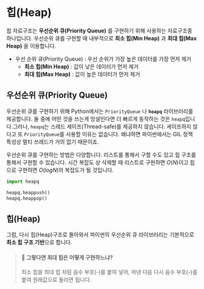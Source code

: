 # 힙(Heap)
힙 자료구조는 **우선순위 큐(Priority Queue)** 를 구현하기 위해 사용하는 자료구조중 하나입니다. 우선순위 큐를 구현할 때 내부적으로 **최소 힙(Min Heap)** 과 **최대 힙(Max Heap)** 을 이용합니다.
- 우선 순위 큐(Priority Queue) : 우선 순위가 가장 높은 데이터를 가장 먼저 제거
  - **최소 힙(Min Heap)** : 값이 낮은 데이터가 먼저 제거
  - **최대 힙(Max Heap)** : 값이 높은 데이터가 먼저 제거

## 우선순위 큐(Priority Queue)
우선순위 큐를 구현하기 위해 Python에서는 `PriorityQueue` 나 **`heapq`** 라이브러리를 제공합니다. 둘 중에 어떤 것을 쓰는게 망설인다면 더 빠르게 동작하는 것은 `heapq`입니다.그러나,  `heapq`는 스레드 세이프(Thread-safe)를 제공하지 않습니다. 세이프하지 않다고 또 `PriorityQueue`를 사용할 이유는 없습니다. 왜냐하면 파이썬에서는 GIL 정책 특성상 멀티 쓰레드가 거의 없기 때문이죠.

우선순위 큐를 구현하는 방법은 다양합니다. 리스트를 통해서 구할 수도 있고 힙 구조를 통해서 구현할 수 있습니다. 시간 복잡도 상 삭제할 때 리스트로 구현하면 $O(N)$이고 힙으로 구현하면 $O(logN)$의 복잡도가 될 것입니다.

```python
import heapq

heapq.heappush()
heapq.heappop()
```

## 힙(Heap)
그럼, 다시 힙(Heap)구조로 돌아와서 파이썬의 우선순위 큐 라이브러리는 기본적으로 **최소 힙 구조 기반**으로 합니다. 
> #### 📌 그렇다면 최대 힙은 어떻게 구현하느냐? 
> 최소 힙을 최대 힙 처럼 음수 부호(-)를 붙여 넣어, 꺼낸 다음 다시 음수 부호(-)를 붙여 원래값으로 돌리면 됩니다.
